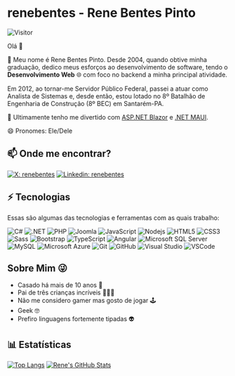 # renebentes - Rene Bentes Pinto

![Visitor](https://visitor-badge.laobi.icu/badge?page_id=renebentes.repoName)

Olá 👋

🔭 Meu nome é Rene Bentes Pinto. Desde 2004, quando obtive minha graduação, dedico meus esforços ao desenvolvimento de software, tendo o **Desenvolvimento Web** 🌐 com foco no backend a minha principal atividade.

Em 2012, ao tornar-me Servidor Público Federal, passei a atuar como Analista de Sistemas e, desde então, estou lotado no 8º Batalhão de Engenharia de Construção (8º BEC) em Santarém-PA.

🌱 Ultimamente tenho me divertido com [ASP.NET Blazor][blazor] e [.NET MAUI][maui].

[blazor]: https://dotnet.microsoft.com/apps/aspnet/web-apps/blazor
[maui]: https://dotnet.microsoft.com/en-us/apps/maui

😄 Pronomes: Ele/Dele

## 📫 Onde me encontrar?

[![X: renebentes](https://img.shields.io/badge/X-%23000000.svg?style=for-the-badge&logo=X&logoColor=white&link=https://x.com/renebentes)](https://x.com/renebentes)
[![Linkedin: renebentes](https://img.shields.io/badge/-LinkedIn-%230077B5?style=for-the-badge&logo=Linkedin&logoColor=white&link=https://www.linkedin.com/in/renebentes/)](https://www.linkedin.com/in/renebentes/)

## ⚡ Tecnologias

Essas são algumas das tecnologias e ferramentas com as quais trabalho:

![C#](https://img.shields.io/badge/-C%23-239120?style=flat-square&logo=c-sharp)
![.NET](https://img.shields.io/badge/-.Net-5C2D91?style=flat-square&logo=.net)
![PHP](https://img.shields.io/badge/PHP-777BB4?style=flat-square&logo=php&logoColor=white)
![Joomla](https://img.shields.io/badge/-Joomla-5091CD?style=flat-square&logo=joomla&logoColor=white)
![JavaScript](https://img.shields.io/badge/-JavaScript-black?style=flat-square&logo=javascript)
![Nodejs](https://img.shields.io/badge/-Nodejs-339933?style=flat-square&logo=Node.js&logoColor=white)
![HTML5](https://img.shields.io/badge/-HTML5-E34F26?style=flat-square&logo=html5&logoColor=white)
![CSS3](https://img.shields.io/badge/-CSS3-1572B6?style=flat-square&logo=css3)
![Sass](https://img.shields.io/badge/-Sass-CC6699?style=flat-square&logo=sass&logoColor=white)
![Bootstrap](https://img.shields.io/badge/-Bootstrap-563D7C?style=flat-square&logo=bootstrap&logoColor=white)
![TypeScript](https://img.shields.io/badge/-TypeScript-007ACC?style=flat-square&logo=typescript&logoColor=white)
![Angular](https://img.shields.io/badge/-Angular-DD0031?style=flat-square&logo=angular)
![Microsoft SQL Server](https://img.shields.io/badge/-SQL%20Server-CC2927?style=flat-square&logo=microsoft-sql-server&logoColor=white)
![MySQL](https://img.shields.io/badge/-MySQL-4479A1?style=flat-square&logo=mysql&logoColor=white)
![Microsoft Azure](https://img.shields.io/badge/Microsoft%20Azure-0089D6?style=flat-square&logo=microsoft-azure&logoColor=white)
![Git](https://img.shields.io/badge/-Git-black?style=flat-square&logo=git)
![GitHub](https://img.shields.io/badge/-GitHub-181717?style=flat-square&logo=github)
![Visual Studio](https://img.shields.io/badge/-Visual%20Studio-5C2D91?style=flat-square&logo=visual-studio&logoColor=white)
![VSCode](https://img.shields.io/badge/-VSCode-007ACC?style=flat-square&logo=visual-studio-code&logoColor=white)

## Sobre Mim 😜

- Casado há mais de 10 anos 👫
- Pai de três crianças incríveis 👧👦👶
- Não me considero gamer mas gosto de jogar 🕹
- Geek 🤓
- Prefiro linguagens fortemente tipadas 👽

## 📊 Estatísticas

[![Top Langs](https://github-readme-stats.vercel.app/api/top-langs/?username=renebentes&layout=compact)](https://github-readme-stats.vercel.app/api/top-langs/?username=renebentes)
[![Rene's GitHub Stats](https://github-readme-stats.vercel.app/api?username=renebentes&show_icons=true)](https://github-readme-stats.vercel.app/api?username=renebentes&show_icons=true&include_all_commits=true&count_private=true)
